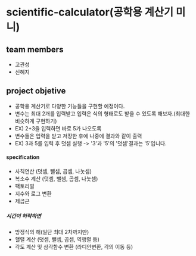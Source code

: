 # scientific-calculator(공학용 계산기 미니)
## team members
- 고관성
- 신혜지
## project objetive
- 공학용 계산기로 다양한 기능들을 구현할 예정이다.
- 변수는 최대 2개를 입력받고 입력은 식의 형태로도 받을 수 있도록 해보자.(최대한 비슷하게 구현하기)
- EX) 2+3을 입력하면 바로 5가 나오도록
- 변수들은 입력을 받고 저장한 후에 나중에 결과와 같이 출력
- EX) 3과 5를 입력 후 덧셈 실행 -> '3'과 '5'의 '덧셈'결과는 '5'입니다.
#### specification
- 사칙연산 (덧셈, 뺄셈, 곱셈, 나눗셈)
- 복소수 계산 (덧셈, 뺄셈, 곱셈, 나눗셈)
- 팩토리얼
- 지수와 로그 변환
- 제곱근
##### 시간이 허락하면
- 방정식의 해(일단 최대 2차까지만)
- 핼렬 계산 (덧셈, 뺄셈, 곱셈, 역행렬 등)
- 각도 계산 및 삼각함수 변환 (라디안변환, 각의 이동 등)
